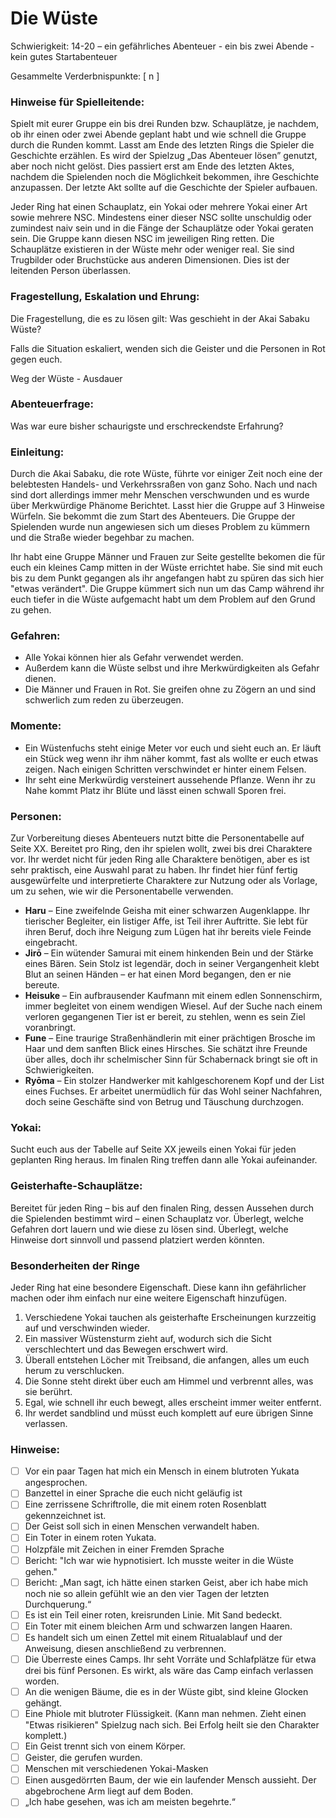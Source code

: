 # Die Wüste

Schwierigkeit: 14-20 – ein gefährliches Abenteuer - ein bis zwei Abende - kein gutes Startabenteuer

Gesammelte Verderbnispunkte: [  n  ]

### Hinweise für Spielleitende:

Spielt mit eurer Gruppe ein bis drei Runden bzw. Schauplätze, je nachdem, ob ihr einen oder zwei Abende geplant habt und wie schnell die Gruppe durch die Runden kommt. Lasst am Ende des letzten Rings die Spieler die Geschichte erzählen. Es wird der Spielzug „Das Abenteuer lösen” genutzt, aber noch nicht gelöst. Dies passiert erst am Ende des letzten Aktes, nachdem die Spielenden noch die Möglichkeit bekommen, ihre Geschichte anzupassen. Der letzte Akt sollte auf die Geschichte der Spieler aufbauen.

Jeder Ring hat einen Schauplatz, ein Yokai oder mehrere Yokai einer Art sowie mehrere NSC. Mindestens einer dieser NSC sollte unschuldig oder zumindest naiv sein und in die Fänge der Schauplätze oder Yokai geraten sein. Die Gruppe kann diesen NSC im jeweiligen Ring retten. Die Schauplätze existieren in der Wüste mehr oder weniger real. Sie sind Trugbilder oder Bruchstücke aus anderen Dimensionen. Dies ist der leitenden Person überlassen.

### Fragestellung, Eskalation und Ehrung:

Die Fragestellung, die es zu lösen gilt: Was geschieht in der Akai Sabaku Wüste?  

Falls die Situation eskaliert, wenden sich die Geister und die Personen in Rot gegen euch.  

Weg der Wüste - Ausdauer

### Abenteuerfrage:

Was war eure bisher schaurigste und erschreckendste Erfahrung?

### Einleitung:

Durch die Akai Sabaku, die rote Wüste, führte vor einiger Zeit noch eine der belebtesten Handels- und Verkehrssraßen von ganz Soho. Nach und nach sind dort allerdings immer mehr Menschen verschwunden und es wurde über Merkwürdige Phänome Berichtet. Lasst hier die Gruppe auf 3 Hinweise Würfeln. Sie bekommt die zum Start des Abenteuers. Die Gruppe der Spielenden wurde nun angewiesen sich um dieses Problem zu kümmern und die Straße wieder begehbar zu machen. 

Ihr habt eine Gruppe Männer und Frauen zur Seite gestellte bekomen die für euch ein kleines Camp mitten in der Wüste errichtet habe. Sie sind mit euch bis zu dem Punkt gegangen als ihr angefangen habt zu spüren das sich hier "etwas verändert". Die Gruppe kümmert sich nun um das Camp während ihr euch tiefer in die Wüste aufgemacht habt um dem Problem auf den Grund zu gehen. 

### Gefahren:

-	Alle Yokai können hier als Gefahr verwendet werden. 
-	Außerdem kann die Wüste selbst und ihre Merkwürdigkeiten als Gefahr dienen.
-	Die Männer und Frauen in Rot. Sie greifen ohne zu Zögern an und sind schwerlich zum reden zu überzeugen.

### Momente:

-	Ein Wüstenfuchs steht einige Meter vor euch und sieht euch an. Er läuft ein Stück weg wenn ihr ihm näher kommt, fast als wollte er euch etwas zeigen. Nach einigen Schritten verschwindet er hinter einem Felsen.
-	Ihr seht eine Merkwürdig versteinert aussehende Pflanze. Wenn ihr zu Nahe kommt Platz ihr Blüte und lässt einen schwall Sporen frei.

### Personen:

Zur Vorbereitung dieses Abenteuers nutzt bitte die Personentabelle auf Seite XX. Bereitet pro Ring, den ihr spielen wollt, zwei bis drei Charaktere vor. Ihr werdet nicht für jeden Ring alle Charaktere benötigen, aber es ist sehr praktisch, eine Auswahl parat zu haben. Ihr findet hier fünf fertig ausgewürfelte und interpretierte Charaktere zur Nutzung oder als Vorlage, um zu sehen, wie wir die Personentabelle verwenden.

- **Haru** – Eine zweifelnde Geisha mit einer schwarzen Augenklappe. Ihr tierischer Begleiter, ein listiger Affe, ist Teil ihrer Auftritte. Sie lebt für ihren Beruf, doch ihre Neigung zum Lügen hat ihr bereits viele Feinde eingebracht.
- **Jirō** – Ein wütender Samurai mit einem hinkenden Bein und der Stärke eines Bären. Sein Stolz ist legendär, doch in seiner Vergangenheit klebt Blut an seinen Händen – er hat einen Mord begangen, den er nie bereute.
- **Heisuke** – Ein aufbrausender Kaufmann mit einem edlen Sonnenschirm, immer begleitet von einem wendigen Wiesel. Auf der Suche nach einem verloren gegangenen Tier ist er bereit, zu stehlen, wenn es sein Ziel voranbringt.
- **Fune** – Eine traurige Straßenhändlerin mit einer prächtigen Brosche im Haar und dem sanften Blick eines Hirsches. Sie schätzt ihre Freunde über alles, doch ihr schelmischer Sinn für Schabernack bringt sie oft in Schwierigkeiten.
- **Ryōma** – Ein stolzer Handwerker mit kahlgeschorenem Kopf und der List eines Fuchses. Er arbeitet unermüdlich für das Wohl seiner Nachfahren, doch seine Geschäfte sind von Betrug und Täuschung durchzogen. 

### Yokai:

Sucht euch aus der Tabelle auf Seite XX jeweils einen Yokai für jeden geplanten Ring heraus. Im finalen Ring treffen dann alle Yokai aufeinander. 

### Geisterhafte-Schauplätze:

Bereitet für jeden Ring – bis auf den finalen Ring, dessen Aussehen durch die Spielenden bestimmt wird – einen Schauplatz vor. Überlegt, welche Gefahren dort lauern und wie diese zu lösen sind. Überlegt, welche Hinweise dort sinnvoll und passend platziert werden könnten.

### Besonderheiten der Ringe

Jeder Ring hat eine besondere Eigenschaft. Diese kann ihn gefährlicher machen oder ihm einfach nur eine weitere Eigenschaft hinzufügen.

1. Verschiedene Yokai tauchen als geisterhafte Erscheinungen kurzzeitig auf und verschwinden wieder.
2. Ein massiver Wüstensturm zieht auf, wodurch sich die Sicht verschlechtert und das Bewegen erschwert wird.
3. Überall entstehen Löcher mit Treibsand, die anfangen, alles um euch herum zu verschlucken.
4. Die Sonne steht direkt über euch am Himmel und verbrennt alles, was sie berührt.
5. Egal, wie schnell ihr euch bewegt, alles erscheint immer weiter entfernt.
6. Ihr werdet sandblind und müsst euch komplett auf eure übrigen Sinne verlassen.

### Hinweise:

-	[ ] Vor ein paar Tagen hat mich ein Mensch in einem blutroten Yukata angesprochen.
-	[ ] Banzettel in einer Sprache die euch nicht geläufig ist
-	[ ] Eine zerrissene Schriftrolle, die mit einem roten Rosenblatt gekennzeichnet ist.
-	[ ] Der Geist soll sich in einen Menschen verwandelt haben.
-	[ ] Ein Toter in einem roten Yukata.
-	[ ] Holzpfäle mit Zeichen in einer Fremden Sprache
-	[ ] Bericht: "Ich war wie hypnotisiert. Ich musste weiter in die Wüste gehen." 
-	[ ] Bericht: „Man sagt, ich hätte einen starken Geist, aber ich habe mich noch nie so allein gefühlt wie an den vier Tagen der letzten Durchquerung.“
-	[ ] Es ist ein Teil einer roten, kreisrunden Linie. Mit Sand bedeckt.
-	[ ] Ein Toter mit einem bleichen Arm und schwarzen langen Haaren.
-	[ ] Es handelt sich um einen Zettel mit einem Ritualablauf und der Anweisung, diesen anschließend zu verbrennen.
-	[ ] Die Überreste eines Camps. Ihr seht Vorräte und Schlafplätze für etwa drei bis fünf Personen. Es wirkt, als wäre das Camp einfach verlassen worden.
-	[ ] An die wenigen Bäume, die es in der Wüste gibt, sind kleine Glocken gehängt.
-	[ ] Eine Phiole mit blutroter Flüssigkeit. (Kann man nehmen. Zieht einen "Etwas risikieren" Spielzug nach sich. Bei Erfolg heilt sie den Charakter komplett.)
-	[ ] Ein Geist trennt sich von einem Körper.
-	[ ] Geister, die gerufen wurden. 
-	[ ] Menschen mit verschiedenen Yokai-Masken
-	[ ] Einen ausgedörrten Baum, der wie ein laufender Mensch aussieht. Der abgebrochene Arm liegt auf dem Boden.
-	[ ] „Ich habe gesehen, was ich am meisten begehrte.“
